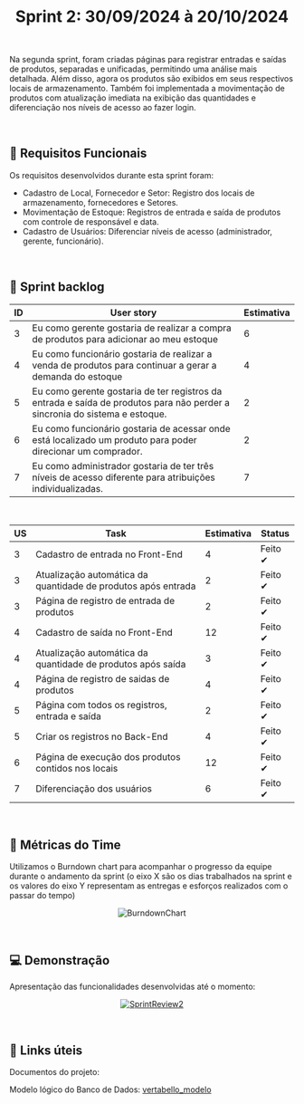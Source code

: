 <h1 align='center'> Sprint 2: 30/09/2024 à 20/10/2024 </h1>

<br>

Na segunda sprint, foram criadas páginas para registrar entradas e saídas de produtos, separadas e unificadas, permitindo uma análise mais detalhada. Além disso, agora os produtos são exibidos em seus respectivos locais de armazenamento. Também foi implementada a movimentação de produtos com atualização imediata na exibição das quantidades e diferenciação nos níveis de acesso ao fazer login.

<br>

## 🧾 Requisitos Funcionais

Os requisitos desenvolvidos durante esta sprint foram:

- Cadastro de Local, Fornecedor e Setor: Registro dos locais de armazenamento, fornecedores e Setores.
- Movimentação de Estoque: Registros de entrada e saída de produtos com controle de responsável e data. 
- Cadastro de Usuários: Diferenciar níveis de acesso (administrador, gerente, funcionário).

<br>

## 🎯 Sprint backlog

ID | User story | Estimativa
|------|--------|------|
| 3 | 	Eu como gerente gostaria de realizar a compra de produtos para adicionar ao meu estoque | 6 |
| 4 | 	Eu como funcionário gostaria de realizar a venda de produtos para continuar a gerar a demanda do estoque | 4 |
| 5 | 	Eu como gerente gostaria de ter registros da entrada e saída de produtos para não perder a sincronia do sistema e estoque. | 2 |
| 6 | 	Eu como funcionário gostaria de acessar onde está localizado um produto para poder direcionar um comprador. | 2 |
| 7 |  Eu como administrador gostaria de ter três níveis de acesso diferente para atribuições individualizadas.| 7 |


<br>

US | Task | Estimativa | Status
|------|--------|------|-----|
| 3 | Cadastro de entrada no Front-End | 4 | Feito ✔ |
| 3 | Atualização automática da quantidade de produtos após entrada | 2 | Feito ✔ |
| 3 | Página de registro de entrada de produtos | 2 | Feito ✔ |
| 4 | Cadastro de saída no Front-End | 12 | Feito ✔ |
| 4 | Atualização automática da quantidade de produtos após saída | 3 | Feito ✔ |
| 4 | Página de registro de saidas de produtos | 4 | Feito ✔ |
| 5 | Página com todos os registros, entrada e saída | 2 | Feito ✔ |
| 5 | Criar os registros no Back-End | 4 | Feito ✔ |
| 6 | Página de execução dos produtos contidos nos locais | 12 | Feito ✔ |
| 7 | Diferenciação dos usuários | 6 | Feito ✔ |

<br> 

## 📅 Métricas do Time

Utilizamos o Burndown chart para acompanhar o progresso da equipe durante o andamento da sprint (o eixo X são os dias trabalhados na sprint e os valores do eixo Y representam as entregas e esforços realizados com o passar do tempo)

<div align="center">

![BurndownChart](https://github.com/user-attachments/assets/f716c9c2-3236-4a27-b90b-8c83924af378)

 </div>

 <br>

## 💻 Demonstração

Apresentação das funcionalidades desenvolvidas até o momento:
<div align="center">
 
[![SprintReview2](https://i9.ytimg.com/vi/eyDyj7bAfGM/mqdefault.jpg?sqp=CJD72LgG-oaymwEmCMACELQB8quKqQMa8AEB-AH-CYAC0AWKAgwIABABGDYgXChlMA8=&rs=AOn4CLA0ROuTqxKhA0yjHv6yfVB8hL920w)](https://youtu.be/eyDyj7bAfGM)

</div>

<br>

## :link: Links úteis

Documentos do projeto:

Modelo lógico do Banco de Dados: [vertabello_modelo](https://github.com/user-attachments/assets/c2692bb2-29d3-4d9a-a64f-f9042c9ae130)
<br>





